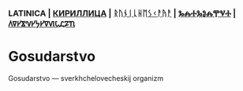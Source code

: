 ### LATINICA | [КИРИЛЛИЦА](../Cyrl/Gosudarstvo.md) | [ᚱᚢᚾᛁᚳᚺᛖᛊᚲᚨᚤᚨ](../Runr/Gosudarstvo.md) | [ⰃⰎⰀⰃⰑⰎⰉⰜⰀ](../Glag/Gosudarstvo.md) | [𐍓𐍠𐍔𐍮𐍝𐍔𐍟𐍔𐍠𐍜𐍡𐍚𐍐𐍴](../Perm/Gosudarstvo.md)

# Gosudarstvo

Gosudarstvo — sverkhchelovecheskij organizm

